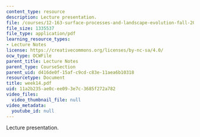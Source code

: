 ```yaml
---
content_type: resource
description: Lecture presentation.
file: /courses/12-163-surface-processes-and-landscape-evolution-fall-2004/11a2b235ae0cee093e7c3685f272a782_week14.pdf
file_size: 1335537
file_type: application/pdf
learning_resource_types:
- Lecture Notes
license: https://creativecommons.org/licenses/by-nc-sa/4.0/
ocw_type: OCWFile
parent_title: Lecture Notes
parent_type: CourseSection
parent_uid: d416de0f-15af-c9cd-c83e-11aea6b10318
resourcetype: Document
title: week14.pdf
uid: 11a2b235-ae0c-ee09-3e7c-3685f272a782
video_files:
  video_thumbnail_file: null
video_metadata:
  youtube_id: null
---
```

Lecture presentation.